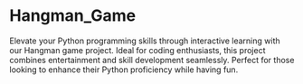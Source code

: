 # Hangman_Game
Elevate your Python programming skills through interactive learning with our Hangman game project. Ideal for coding enthusiasts, this project combines entertainment and skill development seamlessly. Perfect for those looking to enhance their Python proficiency while having fun.




